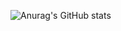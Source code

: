 ![Anurag's GitHub stats](https://github-readme-stats.vercel.app/api?username=kauanpecanha&count_private=true&hide=stars&theme=merko)
